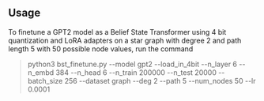 ## Usage
To finetune a GPT2 model as a Belief State Transformer using 4 bit quantization and LoRA adapters on a star graph with degree 2 and path length 5 with 50 possible node values, run the command
> python3 bst_finetune.py --model gpt2 --load_in_4bit --n_layer 6 --n_embd 384 --n_head 6 --n_train 200000 --n_test 20000  --batch_size 256 --dataset graph --deg 2 --path 5 --num_nodes 50 --lr 0.0001